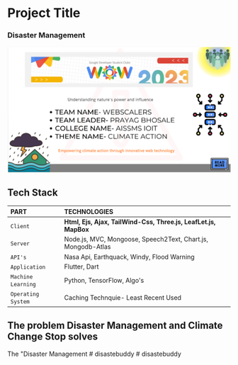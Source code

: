 # Project Title

### Disaster Management 

![App Screenshot](./images/GIT/1.1.png)


## Tech Stack

| PART               | TECHNOLOGIES                                                    |
| :----------------- | :-------------------------------------------------------------- |
| `Client`           | **Html, Ejs, Ajax, TailWind-Css, Three.js, LeafLet.js, MapBox** |
| `Server`           | Node.js, MVC, Mongoose, Speech2Text, Chart.js, Mongodb-Atlas    |
| `API's`            | Nasa Api, Earthquack, Windy, Flood Warning                      |
| `Application`      | Flutter, Dart                                                   |
| `Machine Learning` | Python, TensorFlow, Algo's                                      |
| `Operating System` | Caching Technquie- Least Recent Used                            |

## The problem Disaster Management and Climate Change Stop solves

The "Disaster Management
#   d i s a s t e b u d d y 
 
 #   d i s a s t e b u d d y 
 
 